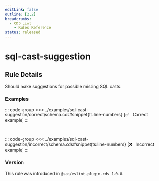```yaml
---
editLink: false
outline: [2,2]
breadcrumbs:
  - CDS Lint
    - Rules Reference
status: released
---
```


<style>
.vp-code {
  overflow-x: hidden !important;
}
</style>

<script setup>
  import PlaygroundBadge from '../../../.vitepress/theme/components/PlaygroundBadge.vue'
</script>

# sql-cast-suggestion

## Rule Details

Should make suggestions for possible missing SQL casts.

### Examples

::: code-group
<<< ../examples/sql-cast-suggestion/correct/schema.cds#snippet{ts:line-numbers} [✅ &nbsp; Correct example]
:::
<PlaygroundBadge
  name="sql-cast-suggestion"
  kind="correct"
  :rules="{'@sap/cds/sql-cast-suggestion': ['warn', 'show']}"
  :files="['schema.cds']"
/>

<br>

::: code-group
<<< ../examples/sql-cast-suggestion/incorrect/schema.cds#snippet{ts:line-numbers} [❌ &nbsp; Incorrect example]
:::
<PlaygroundBadge
  name="sql-cast-suggestion"
  kind="incorrect"
  :rules="{'@sap/cds/sql-cast-suggestion': ['warn', 'show']}"
  :files="['schema.cds']"
/>

### Version
This rule was introduced in `@sap/eslint-plugin-cds 1.0.8`.

<!--
### Resources
[Rule source](https://github.tools.sap/cap/eslint-plugin-cds/tree/main/lib/rules/sql-cast-suggestion.js)
-->
